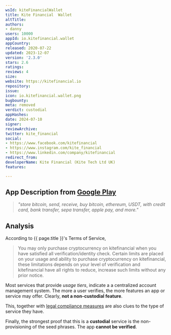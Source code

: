 ```yaml
---
wsId: kiteFinancialWallet
title: Kite Financial  Wallet
altTitle: 
authors:
- danny
users: 10000
appId: io.kitefinancial.wallet
appCountry: 
released: 2020-07-22
updated: 2023-12-07
version: '2.3.0'
stars: 2.6
ratings: 
reviews: 4
size: 
website: https://kitefinancial.io
repository: 
issue: 
icon: io.kitefinancial.wallet.png
bugbounty: 
meta: removed
verdict: custodial
appHashes: 
date: 2024-07-10
signer: 
reviewArchive: 
twitter: kite_financial
social:
- https://www.facebook.com/kitefinancial
- https://www.instagram.com/kite_financial
- https://www.linkedin.com/company/kitefinancial
redirect_from: 
developerName: Kite Financial (Kite Tech Ltd UK)
features: 

---
```


## App Description from [Google Play](https://play.google.com/store/apps/details?id=io.kitefinancial.wallet) 

> *"store bitcoin, send, receive, buy bitcoin, ethereum, USDT, with credit card, bank transfer, sepa transfer, apple pay, and more."*

## Analysis 

According to {{ page.title }}'s Terms of Service, 

> You may only purchase cryptocurrency on kitefinancial when you have satisfied all verification/identity check. Certain limits are placed on your usage and ability to purchase cryptocurrency on kitefinancial, these limitations depends on your level of verification and kitefinancial have all rights to reduce, increase such limits without any prior notice. 

Most services that provide *usage tiers*, indicate a a centralized account management system. The more a user verifies, the more features an app or service may offer. Clearly, **not a non-custodial feature**. 

This, together with [legal compliance measures](https://www.kitefinancial.io/legal-compliance) are also clues to the type of service they have. 

Finally, the strongest proof that this is a **custodial** service is the non-provisioning of the seed phrases. The app **cannot be verified**. 
